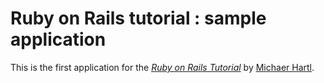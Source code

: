 # Ruby on Rails tutorial : sample application

This is the first application for the
[*Ruby on Rails Tutorial*](http://railstutorial.jp/)
by [Michaer Hartl](http://michaelhartl.com/).
